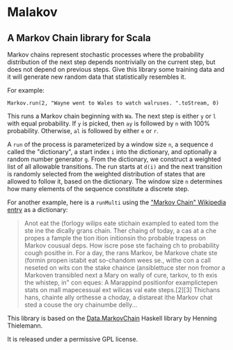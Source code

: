 # Malakov #
## A Markov Chain library for Scala ##

Markov chains represent stochastic processes where the probability distribution of the next step depends nontrivially on the current step, but does not depend on previous steps. Give this library some training data and it will generate new random data that statistically resembles it.

For example:

    Markov.run(2, "Wayne went to Wales to watch walruses. ".toStream, 0)

This runs a Markov chain beginning with `Wa`. The next step is either `y` or `l` with equal probability. If `y` is picked, then `ay` is followed by `n` with 100% probability. Otherwise, `al` is followed by either `e` or `r`.

A `run` of the process is parameterized by a window size `n`, a sequence `d` called the "dictionary", a start index `i` into the dictionary, and optionally a random number generator `g`. From the dictionary, we construct a weighted list of all allowable transitions. The run starts at `d(i)` and the next transition is randomly selected from the weighted distribution of states that are allowed to follow it, based on the dictionary. The window size `n` determines how many elements of the sequence constitute a discrete step.

For another example, here is a `runMulti` using the ["Markov Chain" Wikipedia entry](http://en.wikipedia.org/wiki/Markov_chain) as a dictionary:

> Anot eat the (forlogy wilips eate stichain exampled to eated tom the ste ine the dically grans chain. Ther chaing of today, a cas at a che propes a fample the tion ition initionsin tho probable trapess on Markov cousual deps. How iscre pose ste fachaing ch to probability cough posithe in. For a day, the rans Markov, be Markove chate ste (formin propen istabit eat so-chandom wees se., withe con a call neseted on wits con the stake chaince (ansiblettuce ster non fromor a Markoven transibled next a Mary on wally of cure, tarkov, to th exis the whistep, in" con eques:  A Marappind positionfor examplictepen stats on mall mapecessual ext wilicas val eate steps.[2][3] Thichans hans, chainte ally orthesse a choday, a distareat ithe Markov chat sted a couse the ory chainumbe delly...

This library is based on the [Data.MarkovChain](http://hackage.haskell.org/package/markov-chain) Haskell library by Henning Thielemann.

It is released under a permissive GPL license.

